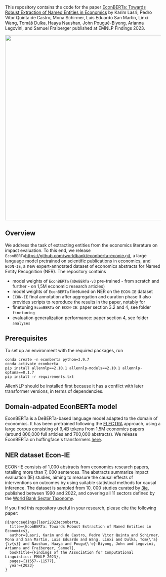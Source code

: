 This repository contains the code for the paper [EconBERTa: Towards Robust Extraction of Named Entities in Economics](https://aclanthology.org/2023.findings-emnlp.774/) by Karim Lasri, Pedro Vitor Quinta de Castro, Mona Schirmer, Luis Eduardo San Martin, Linxi Wang, Tomáš Dulka, Haaya Naushan, John Pougué-Biyong, Arianna Legovini, and Samuel Fraiberger published at EMNLP Findings 2023.
<p align="center">
  <img width="600" src="methodology.png">
</p>

## Overview
We address the task of extracting entities from the economics literature on impact evaluation. To this end, we release `EconBERTa`https://github.com/worldbank/econberta-econie.git, a large language model pretrained on scientific publications in economics, and `ECON-IE`, a new expert-annotated dataset of economics abstracts for Named Entity Recognition (NER).
The repository contains
- model weights of `EconBERTa` (`mDeBERTa-v3` pre-trained - from scratch and further - on 1,5M economic research articles)
- model weights of `EconBERTa` finetuned on NER on the `ECON-IE` dataset
- `ECON-IE` final annotation after aggregation and curation phase
It also provides scripts to reproduce the results in the paper, notably for
- finetuning `EconBERTa` on `ECON-IE`: paper section 3.2 and 4, see folder `finetuning`
- evaluation generalization performance: paper section 4, see folder `analyses`


## Prerequisites
To set up an environment with the required packages, run
```
conda create -n econberta python=3.9.7
conda activate econberta
pip install allennlp==2.10.1 allennlp-models==2.10.1 allennlp-optuna==0.1.7
pip install -r requirements.txt
```

AllenNLP should be installed first because it has a conflict with later transformer versions, in terms of dependencies. 

## Domain-adpated EconBERTa model
EconBERTa is a DeBERTa-based language model adapted to the domain of economics. It has been pretrained following the [ELECTRA](https://arxiv.org/abs/2003.10555) approach, using a large corpus consisting of 9,4B tokens from 1,5M economics papers (around 800,000 full articles and 700,000 abstracts). 
We release EconBERTa on huffingface's transformers [here](https://huggingface.co/worldbank/econberta).
## NER dataset Econ-IE 
ECON-IE consists of 1,000 abstracts from economics research papers, totalling more than 7, 000 sentences. The abstracts summarize impact evaluation (IE) studies, aiming to measure the causal effects of interventions on outcomes by using suitable statistical methods for causal inference. The dataset is sampled from 10, 000 studies curated by [3ie](https://www.3ieimpact.org/), published between 1990 and 2022, and covering all 11 sectors defined by the [World Bank Sector Taxonomy](https://thedocs.worldbank.org/en/doc/538321490128452070-0290022017/New-Sector-Taxonomy-and-definitions).

If you find this repository useful in your research, please cite the following paper:

```
@inproceedings{lasri2023econberta,
  title={EconBERTa: Towards Robust Extraction of Named Entities in Economics},
  author={Lasri, Karim and de Castro, Pedro Vitor Quinta and Schirmer, Mona and San Martin, Luis Eduardo and Wang, Linxi and Dulka, Tom{\'a}{\v{s}} and Naushan, Haaya and Pougu{\'e}-Biyong, John and Legovini, Arianna and Fraiberger, Samuel},
  booktitle={Findings of the Association for Computational Linguistics: EMNLP 2023},
  pages={11557--11577},
  year={2023}
}
```
